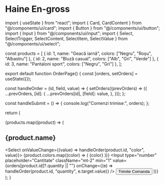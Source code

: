 # Haine En-gross
import { useState } from "react";
import { Card, CardContent } from "@/components/ui/card";
import { Button } from "@/components/ui/button";
import { Input } from "@/components/ui/input";
import { Select, SelectTrigger, SelectContent, SelectItem, SelectValue } from "@/components/ui/select";

const products = [
  { id: 1, name: "Geacă iarnă", colors: ["Negru", "Roșu", "Albastru"] },
  { id: 2, name: "Bluză casual", colors: ["Alb", "Gri", "Verde"] },
  { id: 3, name: "Pantaloni sport", colors: ["Negru", "Gri"] },
];

export default function OrderPage() {
  const [orders, setOrders] = useState({});

  const handleOrder = (id, field, value) => {
    setOrders((prevOrders) => ({
      ...prevOrders,
      [id]: {
        ...prevOrders[id],
        [field]: value,
      },
    }));
  };

  const handleSubmit = () => {
    console.log("Comenzi trimise:", orders);
  };

  return (
    <div className="p-6 grid grid-cols-1 md:grid-cols-3 gap-4">
      {products.map((product) => (
        <Card key={product.id} className="p-4">
          <CardContent>
            <h2 className="text-xl font-bold mb-2">{product.name}</h2>
            <Select onValueChange={(value) => handleOrder(product.id, "color", value)}>
              <SelectTrigger>
                <SelectValue placeholder="Alege culoarea" />
              </SelectTrigger>
              <SelectContent>
                {product.colors.map((color) => (
                  <SelectItem key={color} value={color}>{color}</SelectItem>
                ))}
              </SelectContent>
            </Select>
            <Input
              type="number"
              placeholder="Cantitate"
              className="mt-2"
              min="1"
              value={orders[product.id]?.quantity || ""}
              onChange={(e) => handleOrder(product.id, "quantity", e.target.value)}
            />
            <Button className="mt-2 w-full" onClick={handleSubmit}>
              Trimite Comanda
            </Button>
          </CardContent>
        </Card>
      ))}
    </div>
  );
}

